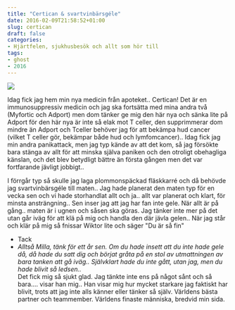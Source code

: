 ```yaml
---
title: "Certican & svartvinbärsgéle"
date: 2016-02-09T21:58:52+01:00
slug: certican
draft: false
categories:
- Hjärtfelen, sjukhusbesök och allt som hör till
tags:
- ghost
- 2016
---
```


![](/assets/images/ghost/2016/02/piiic.jpg)

Idag fick jag hem min nya medicin från apoteket.. Certican! 
Det är en immunosuppressiv medicin och jag ska fortsätta med mina andra två (Myfortic och Adport) men dom tänker ge mig den här nya och sänka lite på Adport för den här nya är inte så elak mot T celler, den supprimmerar dom mindre än Adport och Tceller behöver jag för att bekämpa hud cancer (vilket T celler gör, bekämpar både hud och lymfomcancer).. 
Idag fick jag min andra panikattack, men jag typ kände av att det kom, så jag försökte bara stänga av allt för att minska själva paniken och den otroligt obehagliga känslan, och det blev betydligt bättre än första gången men det var fortfarande jävligt jobbigt..

I förrgår typ så skulle jag laga plommonspäckad fläskkarré och då behövde jag svartvinbärsgéle till maten.. Jag hade planerat den maten typ för en vecka sen och vi hade storhandlat allt och ja.. allt var planerat och klart, för minsta ansträngning..
Sen inser jag att jag har fan inte gele. När allt är på gång.. maten är i ugnen och såsen ska göras. Jag tänker inte mer på det utan går iväg för att klä på mig och handla den där jävla gelen.. När jag står och klär på mig så fnissar Wiktor lite och säger "Du är så fin"
- Tack<br>
- *Alltså Milla, tänk för ett år sen. Om du hade insett att du inte hade gele då, då hade du satt dig och börjat gråta på en stol av utmattningen av bara tanken att gå iväg.. Självklart hade du inte gått, utan jag, men du hade blivit så ledsen..*<br>
Det fick mig så sjukt glad. Jag tänkte inte ens på något sånt och så bara.... visar han mig.. Han visar mig hur mycket starkare jag faktiskt har blivit, trots att jag inte alls känner eller tänker så själv.
Världens bästa partner och teammember. Världens finaste människa, bredvid min sida. 



